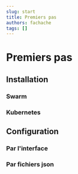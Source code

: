 ```yaml
---
slug: start
title: Premiers pas
authors: fachache
tags: []
---
```

# Premiers pas 

## Installation

### Swarm

### Kubernetes

## Configuration

### Par l'interface

### Par fichiers json

